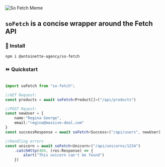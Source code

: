 <img alt="So Fetch Meme" src="https://github.com/user-attachments/assets/5a1968a0-d72a-42a3-8fb3-8a1de9b467c1" />

## `soFetch` is a concise wrapper around the Fetch API

### 🌱 Install

```
npm i @antoinette-agency/so-fetch
```

### ⏩ Quickstart

```typescript

import soFetch from "so-fetch";

//GET Request:
const products = await soFetch<Product[]>("/api/products")

//POST Rquest:
const newUser = {
    name:"Regina George", 
    email:"regina@massive-deal.com"
}
const successResponse = await soFetch<Success>("/api/users", newUser)

//Handling errors
const unicorn = await soFetch<Unicorn>("/api/unicorns/1234")
    .catchHttp(404, (res:Response) => {
        alert("This unicorn can't be found")
    })
```